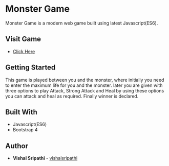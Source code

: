 # Monster Game
 Monster Game is a modern web game built using latest Javascript(ES6).
 
## Visit Game
* [Click Here](https://monster-game-js.netlify.app/)

## Getting Started
 This game is played between you and the monster, where initially you need to enter the maximum life for you and the monster. later you are given with three options to play Attack, Strong Attack and Heal by using these options you can attack and heal as required. Finally winner is declared.

## Built With
* Javascript(ES6)
* Bootstrap 4

## Author
* **Vishal Sripathi** - [vishalsripathi](https://github.com/vishalsripathi)
